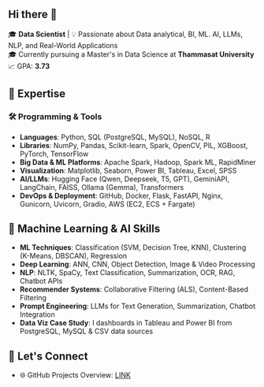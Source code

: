 ## Hi there 👋

🎓 **Data Scientist** | 💡 Passionate about Data analytical, BI, ML. AI, LLMs, NLP, and Real-World Applications  
🎓 Currently pursuing a Master's in Data Science at **Thammasat University**  
📈 GPA: **3.73**

## 🧠 Expertise

### 🛠️ Programming & Tools
- **Languages**: Python, SQL (PostgreSQL, MySQL), NoSQL, R  
- **Libraries**: NumPy, Pandas, Scikit-learn, Spark, OpenCV, PIL, XGBoost, PyTorch, TensorFlow  
- **Big Data & ML Platforms**: Apache Spark, Hadoop, Spark ML, RapidMiner  
- **Visualization**: Matplotlib, Seaborn, Power BI, Tableau, Excel, SPSS  
- **AI/LLMs**: Hugging Face (Qwen, Deepseek, T5, GPT), GeminiAPI, LangChain, FAISS, Ollama (Gemma), Transformers  
- **DevOps & Deployment**: GitHub, Docker, Flask, FastAPI, Nginx, Gunicorn, Uvicorn, Gradio, AWS (EC2, ECS + Fargate)


## 🤖 Machine Learning & AI Skills

- **ML Techniques**: Classification (SVM, Decision Tree, KNN), Clustering (K-Means, DBSCAN), Regression  
- **Deep Learning**: ANN, CNN, Object Detection, Image & Video Processing  
- **NLP**: NLTK, SpaCy, Text Classification, Summarization, OCR, RAG, Chatbot APIs  
- **Recommender Systems**: Collaborative Filtering (ALS), Content-Based Filtering  
- **Prompt Engineering**: LLMs for Text Generation, Summarization, Chatbot Integration
- **Data Viz Case Study**: I dashboards in Tableau and Power BI from PostgreSQL, MySQL & CSV data sources

## 🚀 Let's Connect
- 🌐 GitHub Projects Overview: [LINK](https://github.com/JPP-J/Portfolio_Repository)
<!-- - 📬 [Your Email or LinkedIn] -->


<!--
**JPP-J/JPP-J** is a ✨ _special_ ✨ repository because its `README.md` (this file) appears on your GitHub profile.

Here are some ideas to get you started:

- 🔭 I’m currently working on ...
- 🌱 I’m currently learning ...
- 👯 I’m looking to collaborate on ...
- 🤔 I’m looking for help with ...
- 💬 Ask me about ...
- 📫 How to reach me: ...
- 😄 Pronouns: ...
- ⚡ Fun fact: ...
-->

